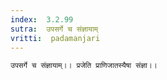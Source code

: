 ```yaml
---
index:  3.2.99
sutra:  उपसर्गे च संज्ञायाम्
vritti:  padamanjari
---
```


	उपसर्गे च संज्ञायाम्।। प्रजेति प्राणिजातस्यैषा संज्ञा।। 
